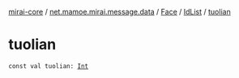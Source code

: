 [mirai-core](../../../index.md) / [net.mamoe.mirai.message.data](../../index.md) / [Face](../index.md) / [IdList](index.md) / [tuolian](./tuolian.md)

# tuolian

`const val tuolian: `[`Int`](https://kotlinlang.org/api/latest/jvm/stdlib/kotlin/-int/index.html)